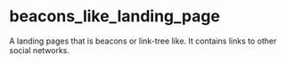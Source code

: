 # beacons_like_landing_page
A landing pages that is beacons or link-tree like. It contains links to other social networks. 
